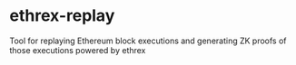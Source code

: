 # ethrex-replay
Tool for replaying Ethereum block executions and generating ZK proofs of those executions powered by ethrex
